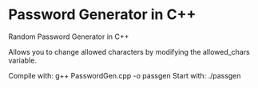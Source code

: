 # Password Generator in C++
Random Password Generator in C++

Allows you to change allowed characters by modifying the allowed_chars variable.

Compile with: g++ PasswordGen.cpp -o passgen
Start with: ./passgen
